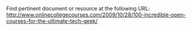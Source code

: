 Find pertinent document or resource at the following URL:
http://www.onlinecollegecourses.com/2009/10/28/100-incredible-open-courses-for-the-ultimate-tech-geek/
